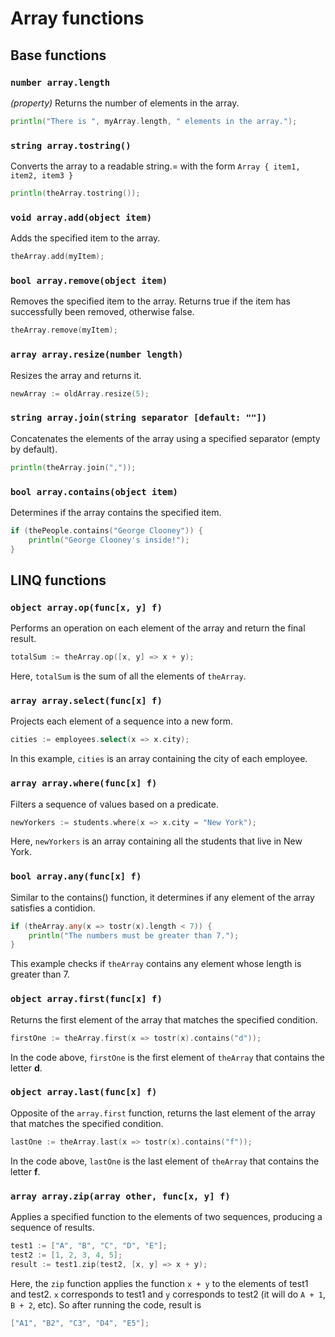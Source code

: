 # Array functions	

## Base functions

### ```number array.length```
*(property)*
Returns the number of elements in the array.
```go
println("There is ", myArray.length, " elements in the array.");
```

### ```string array.tostring()```
Converts the array to a readable string.= with the form ```Array { item1, item2, item3 }```
```go
println(theArray.tostring());
```

### ```void array.add(object item)```
Adds the specified item to the array.
```go
theArray.add(myItem);
```

### ```bool array.remove(object item)```
Removes the specified item to the array. Returns true if the item has successfully been removed, otherwise false.
```go
theArray.remove(myItem);
```

### ```array array.resize(number length)```
Resizes the array and returns it.
```go
newArray := oldArray.resize(5);
```

### ```string array.join(string separator [default: ""])```
Concatenates the elements of the array using a specified separator (empty by default).
```go
println(theArray.join(","));
```

### ```bool array.contains(object item)```
Determines if the array contains the specified item.
```go
if (thePeople.contains("George Clooney")) {
	println("George Clooney's inside!");
}
```

## LINQ functions

### ```object array.op(func[x, y] f)```
Performs an operation on each element of the array and return the final result.
```go
totalSum := theArray.op([x, y] => x + y);
``` 
Here, ```totalSum``` is the sum of all the elements of ```theArray```.

### ```array array.select(func[x] f)```
Projects each element of a sequence into a new form.
```go
cities := employees.select(x => x.city);
```
In this example, ```cities``` is an array containing the city of each employee.

### ```array array.where(func[x] f)```
Filters a sequence of values based on a predicate.
```go
newYorkers := students.where(x => x.city = "New York");
```
Here, ```newYorkers``` is an array containing all the students that live in New York.

### ```bool array.any(func[x] f)```
Similar to the contains() function, it determines if any element of the array satisfies a contidion.
```go
if (theArray.any(x => tostr(x).length < 7)) {
	println("The numbers must be greater than 7.");
}
```
This example checks if ```theArray``` contains any element whose length is greater than 7.

### ```object array.first(func[x] f)```
Returns the first element of the array that matches the specified condition.
```go
firstOne := theArray.first(x => tostr(x).contains("d"));
```
In the code above, ```firstOne``` is the first element of ```theArray``` that contains the letter **d**.

### ```object array.last(func[x] f)```
Opposite of the ```array.first``` function, returns the last element of the array that matches the specified condition.
```go
lastOne := theArray.last(x => tostr(x).contains("f"));
```
In the code above, ```lastOne``` is the last element of ```theArray``` that contains the letter **f**.


### ```array array.zip(array other, func[x, y] f)```
Applies a specified function to the elements of two sequences, producing a sequence of results.
```go
test1 := ["A", "B", "C", "D", "E"];
test2 := [1, 2, 3, 4, 5];
result := test1.zip(test2, [x, y] => x + y);
```
Here, the ```zip``` function applies the function ```x + y``` to the elements of test1 and test2. ```x``` corresponds to test1 and ```y``` corresponds to test2 (it will do ```A + 1```, ```B + 2```, etc). So after running the code, result is 
```go
["A1", "B2", "C3", "D4", "E5"];
```